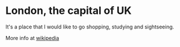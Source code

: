 # London, the capital of UK

It's a place that I would like to go shopping, studying and sightseeing.

More info at [wikipedia](https://en.wikipedia.org/wiki/London)
